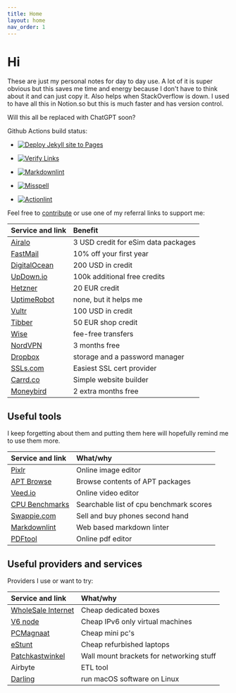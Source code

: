 ```yaml
---
title: Home
layout: home
nav_order: 1
---
```


# Hi

These are just my personal notes for day to day use. A lot of it is super obvious
but this saves me time and energy because I don't have to think about it and can
just copy it. Also helps when StackOverflow is down. I used to have all this in
Notion.so but this is much faster and has version control.

Will this all be replaced with ChatGPT soon?

Github Actions build status:

- [![Deploy Jekyll site to Pages](https://github.com/AikedeJongste/docs.aikedejongste.nl/actions/workflows/pages.yaml/badge.svg)](https://github.com/AikedeJongste/docs.aikedejongste.nl/actions/workflows/pages.yaml)

- [![Verify Links](https://github.com/AikedeJongste/docs.aikedejongste.nl/actions/workflows/verifylinks.yaml/badge.svg)](https://github.com/AikedeJongste/docs.aikedejongste.nl/actions/workflows/verifylinks.yaml)

- [![Markdownlint](https://github.com/AikedeJongste/docs.aikedejongste.nl/actions/workflows/markdownlint.yaml/badge.svg)](https://github.com/AikedeJongste/docs.aikedejongste.nl/actions/workflows/markdownlint.yaml)

- [![Misspell](https://github.com/AikedeJongste/docs.aikedejongste.nl/actions/workflows/misspell.yaml/badge.svg)](https://github.com/AikedeJongste/docs.aikedejongste.nl/actions/workflows/misspell.yaml)

- [![Actionlint](https://github.com/AikedeJongste/docs.aikedejongste.nl/actions/workflows/actionlint.yaml/badge.svg)](https://github.com/AikedeJongste/docs.aikedejongste.nl/actions/workflows/actionlint.yaml)

Feel free to [contribute](https://github.com/AikedeJongste/docs.aikedejongste.nl)
or use one of my referral links to support me:

| Service and link | Benefit |
|:-------------|:------------------|
| [Airalo](https://ref.airalo.com/wzkR) |  3 USD credit for eSim data packages |
| [FastMail](https://ref.fm/u18937512) |  10% off your first year |
| [DigitalOcean](https://m.do.co/c/c86b33c659ed) | 200 USD in credit |
| [UpDown.io](https://updown.io/r/vw0un) | 100k additional free credits |
| [Hetzner](https://hetzner.cloud/?ref=Fp0GlpkddM38) | 20 EUR credit |
| [UptimeRobot](https://uptimerobot.com/?rid=9627671ef4601a) | none, but it helps me |
| <!-- markdown-link-check-disable --> [Vultr](https://www.vultr.com/?ref=9210110) <!-- markdown-link-check-enable --> | 100 USD in credit |
| [Tibber](https://invite.tibber.com/h3g14emf) | 50 EUR shop credit |
| [Wise](https://wise.com/invite/ath/jacobusd57) | fee-free transfers |
| [NordVPN](https://ref.nordvpn.com/DxpJQdbJXor) | 3 months free |
| [Dropbox](https://www.dropbox.com/referrals/AAAc1Ay24GYAfmsQUpFrBztSknXBkS1fWCc?src=global9) | storage and a password manager|
| [SSLs.com](https://ssls.sjv.io/vNzVeW) | Easiest SSL cert provider |
| [Carrd.co](https://try.carrd.co/c1rk5rh4) | Simple website builder |
| [Moneybird](https://www.moneybird.nl/aanmelden?referrer=3d9a9f00bc) | 2 extra months free |

## Useful tools

I keep forgetting about them and putting them here will hopefully remind me to use them more.

| Service and link | What/why |
|:-------------|:------------------|
| [Pixlr](https://pixlr.com/nl/x/) |  Online image editor |
| [APT Browse](https://www.apt-browse.org/) |  Browse contents of APT packages |
| [Veed.io](https://veed.io) |  Online video editor |
| [CPU Benchmarks](https://www.cpubenchmark.net/cpu_list.php) | Searchable list of cpu benchmark scores  |
| [Swappie.com](https://swappie.com/nl-en/) | Sell and buy phones second hand |
| [Markdownlint](https://dlaa.me/markdownlint/) | Web based markdown linter |
| [PDFtool](https://www.pdftool.org/en) |  Online pdf editor |

## Useful providers and services

Providers I use or want to try:

| Service and link | What/why |
|:-------------|:------------------|
| [WholeSale Internet](https://www.wholesaleinternet.net/dedicated/) | Cheap dedicated boxes |
| [V6 node](https://v6node.com/) | Cheap IPv6 only virtual machines |
| <!-- markdown-link-check-disable --> [PCMagnaat](https://pcmagnaat.nl/product-categorie/computers/desktops/) <!-- markdown-link-check-enable --> | Cheap mini pc's |
| [eStunt](https://www.estunt.nl/product-categorie/laptops/) | Cheap refurbished laptops |
| [Patchkastwinkel](https://patchkastwinkel.nl/19-inch-patchkast/wall-mount-bracket/) | Wall mount brackets for networking stuff |
| Airbyte | ETL tool |
| [Darling](https://www.darlinghq.org/) | run macOS software on Linux |
